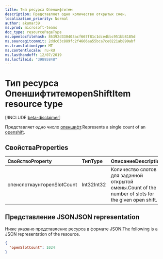 ```yaml
---
title: Тип ресурса Опеншифтитем
description: Представляет одно количество открытых смен.
localization_priority: Normal
author: akumar39
ms.prod: microsoft-teams
doc_type: resourcePageType
ms.openlocfilehash: 86392d330403acf667f81c1dce4bbc951bb8185d
ms.sourcegitcommit: 2ddc63c889fc2f4666aa55bca7ce0221ab899abf
ms.translationtype: MT
ms.contentlocale: ru-RU
ms.lasthandoff: 12/07/2019
ms.locfileid: "39895848"
---
```

# <a name="openshiftitem-resource-type"></a><span data-ttu-id="7c9f9-103">Тип ресурса Опеншифтитем</span><span class="sxs-lookup"><span data-stu-id="7c9f9-103">openShiftItem resource type</span></span>

[!INCLUDE [beta-disclaimer](../../includes/beta-disclaimer.md)]

<span data-ttu-id="7c9f9-104">Представляет одно число [опеншифт](../resources/openshift.md).</span><span class="sxs-lookup"><span data-stu-id="7c9f9-104">Represents a single count of an [openshift](../resources/openshift.md).</span></span>

## <a name="properties"></a><span data-ttu-id="7c9f9-105">Свойства</span><span class="sxs-lookup"><span data-stu-id="7c9f9-105">Properties</span></span>

| <span data-ttu-id="7c9f9-106">Свойство</span><span class="sxs-lookup"><span data-stu-id="7c9f9-106">Property</span></span>     | <span data-ttu-id="7c9f9-107">Тип</span><span class="sxs-lookup"><span data-stu-id="7c9f9-107">Type</span></span>        | <span data-ttu-id="7c9f9-108">Описание</span><span class="sxs-lookup"><span data-stu-id="7c9f9-108">Description</span></span> |
|:-------------|:------------|:------------|
|<span data-ttu-id="7c9f9-109">опенслоткаунт</span><span class="sxs-lookup"><span data-stu-id="7c9f9-109">openSlotCount</span></span>|<span data-ttu-id="7c9f9-110">Int32</span><span class="sxs-lookup"><span data-stu-id="7c9f9-110">Int32</span></span>| <span data-ttu-id="7c9f9-111">Количество слотов для заданной открытой смены.</span><span class="sxs-lookup"><span data-stu-id="7c9f9-111">Count of the number of slots for the given open shift.</span></span>|

## <a name="json-representation"></a><span data-ttu-id="7c9f9-112">Представление JSON</span><span class="sxs-lookup"><span data-stu-id="7c9f9-112">JSON representation</span></span>

<span data-ttu-id="7c9f9-113">Ниже указано представление ресурса в формате JSON.</span><span class="sxs-lookup"><span data-stu-id="7c9f9-113">The following is a JSON representation of the resource.</span></span>

<!-- {
  "blockType": "resource",
  "optionalProperties": [

  ],
  "@odata.type": "microsoft.graph.openShiftItem",
  "baseType": "microsoft.graph.shiftItem"
}-->

```json
{
  "openSlotCount": 1024
}
```

<!-- uuid: 16cd6b66-4b1a-43a1-adaf-3a886856ed98
2019-02-04 14:57:30 UTC -->
<!-- {
  "type": "#page.annotation",
  "description": "openShiftItem resource",
  "keywords": "",
  "section": "documentation",
  "tocPath": ""
}-->

